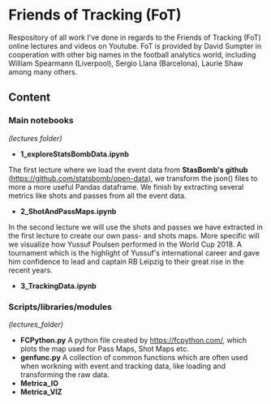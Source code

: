 # Friends of Tracking (FoT)
Respository of all work I've done in regards to the Friends of Tracking (FoT) online lectures and videos on Youtube.
FoT is provided by David Sumpter in cooperation with other big names in the football analytics world, including William Spearmann (Liverpool), Sergio Llana (Barcelona), Laurie Shaw among many others.

## Content

### Main notebooks
_(lectures folder)_

* **1_exploreStatsBombData.ipynb**

The first lecture where we load the event data from **StasBomb's github** (https://github.com/statsbomb/open-data), we transform the json() files to more a more useful Pandas dataframe. We finish by extracting several metrics like shots and passes from all the event data.

* **2_ShotAndPassMaps.ipynb**

In the second lecture we will use the shots and passes we have extracted in the first lecture to create our own pass- and shots maps. More specific will we visualize how Yussuf Poulsen performed in the World Cup 2018. A tournament which is the highlight of Yussuf's international career and gave him confidence to lead and captain RB Leipzig to their great rise in the recent years.

* **3_TrackingData.ipynb**

### Scripts/libraries/modules
_(lectures_folder)_
* **FCPython.py** A python file created by https://fcpython.com/, which plots the map used for Pass Maps, Shot Maps etc.
* **genfunc.py** A collection of common functions which are often used when workning with event and tracking data, like loading and transforming the raw data. 
* **Metrica_IO**
* **Metrica_VIZ**

